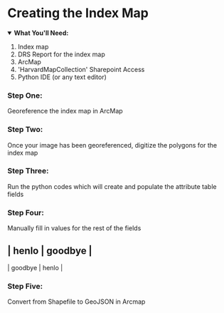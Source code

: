 # Creating the Index Map

<details open>
  <summary><b>What You'll Need:</b></summary>
<ol>
<li>Index map</li>
<li>DRS Report for the index map</li>
<li>ArcMap</li>  
<li>'HarvardMapCollection' Sharepoint Access</li>    
<li>Python IDE (or any text editor)</li>     
</ol>
</details>

### Step One:
Georeference the index map in ArcMap
### Step Two:
Once your image has been georeferenced, digitize the polygons for the index map
### Step Three:
Run the python codes which will create and populate the attribute table fields
### Step Four:
Manually fill in values for the rest of the fields

| henlo | goodbye |
-------------------
| goodbye | henlo |
### Step Five:
Convert from Shapefile to GeoJSON in Arcmap

